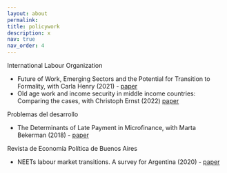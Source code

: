 ```yaml
---
layout: about
permalink: 
title: policywork
description: x
nav: true
nav_order: 4
---
```


International Labour Organization

- Future of Work, Emerging Sectors and the Potential for Transition to Formality, with Carla Henry (2021) -  <a href="/assets/pdf/ilo-wp43.pdf" target="_blank"> paper </a> 
- Old age work and income security in middle income countries: Comparing the cases, with Christoph Ernst (2022)  <a href="/assets/pdf/wcms_855420.pdf" target="_blank"> paper </a> 


Problemas del desarrollo

- The Determinants of Late Payment in Microfinance, with Marta Bekerman (2018) -  <a href="/assets/pdf/problemasdesarrollo.pdf" target="_blank"> paper </a> 

Revista de Economía Política de Buenos Aires

- NEETs labour market transitions. A survey for Argentina (2020) -  <a href="/assets/pdf/neets.pdf" target="_blank"> paper </a>  